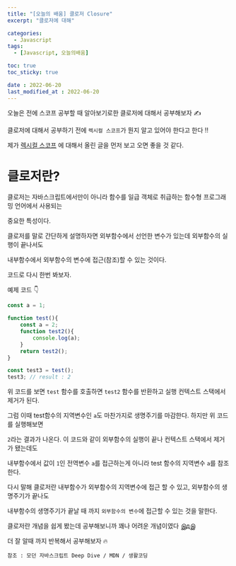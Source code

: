 ```yaml
---
title: "[오늘의 배움] 클로저 Closure"
excerpt: "클로저에 대해"

categories:
  - Javascript
tags:
  - [Javascript, 오늘의배움]

toc: true
toc_sticky: true

date : 2022-06-20
last_modified_at : 2022-06-20
---
```


오늘은 전에 스코프 공부할 때 알아보기로한 클로저에 대해서 공부해보자 ✍

클로저에 대해서 공부하기 전에 `렉시컬 스코프`가 뭔지 알고 있어야 한다고 한다 !!

제가 [렉시컬 스코프](https://komo1048.github.io/posts/Lexical_Scope/) 에 대해서 올린 글을 먼저 보고 오면 좋을 것 같다. 

# 클로저란?

클로저는 자바스크립트에서만이 아니라 함수를 일급 객체로 취급하는 함수형 프로그래밍 언어에서 사용되는

중요한 특성이다. 

클로저를 말로 간단하게 설명하자면 외부함수에서 선언한 변수가 있는데 외부함수의 실행이 끝나서도 

내부함수에서 외부함수의 변수에 접근(참조)할 수 있는 것이다. 

코드로 다시 한번 봐보자.

예제 코드 👇

```javascript
const a = 1;

function test(){
    const a = 2;
    function test2(){
        console.log(a);
    }
    return test2();
}

const test3 = test(); 
test3; // result : 2
```

위 코드를 보면 `test` 함수를 호출하면 `test2` 함수를 반환하고 실행 컨텍스트 스택에서 제거가 된다.

그럼 이때 test함수의 지역변수인 `a`도 마찬가지로 생명주기를 마감한다. 하지만 위 코드를 실행해보면

`2`라는 결과가 나온다. 이 코드와 같이 외부함수의 실행이 끝나 컨텍스트 스택에서 제거가 됐는데도 

내부함수에서 값이 `1`인 전역변수 `a`를 접근하는게 아니라 test 함수의 지역변수 `a`를 참조한다.

다시 말해 클로저란 내부함수가 외부함수의 지역변수에 접근 할 수 있고, 외부함수의 생명주기가 끝나도

내부함수의 생명주기가 끝날 때 까지 `외부함수의 변수`에 접근할 수 있는 것을 말한다.

클로저란 개념을 쉽게 봤는데 공부해보니까 꽤나 어려운 개념이였다 இдஇ

더 잘 알때 까지 반복해서 공부해보자 🔥

`참조 : 모던 자바스크립트 Deep Dive / MDN / 생활코딩`